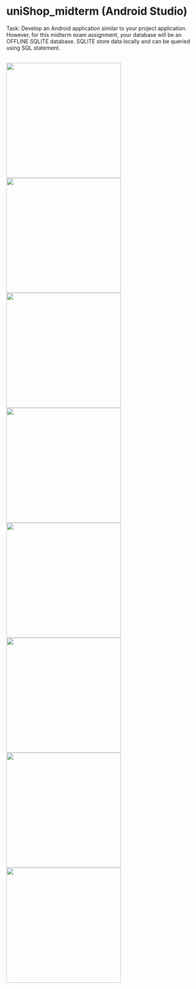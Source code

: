 # uniShop_midterm (Android Studio)

<p>Task: Develop an Android application similar to your project application. However, for this midterm exam assignment, your database will be an OFFLINE SQLITE database. SQLITE store data locally and can be queried using SQL statement.</p><br> 

<img src="https://github.com/SilentHlive/uniShop_midterm/blob/master/img/1.PNG" width="300px">
<img src="https://github.com/SilentHlive/uniShop_midterm/blob/master/img/2.PNG" width="300px">
<img src="https://github.com/SilentHlive/uniShop_midterm/blob/master/img/3.PNG" width="300px">
<img src="https://github.com/SilentHlive/uniShop_midterm/blob/master/img/4.PNG" width="300px">
<img src="https://github.com/SilentHlive/uniShop_midterm/blob/master/img/5.PNG" width="300px">
<img src="https://github.com/SilentHlive/uniShop_midterm/blob/master/img/6.PNG" width="300px">
<img src="https://github.com/SilentHlive/uniShop_midterm/blob/master/img/7.PNG" width="300px">
<img src="https://github.com/SilentHlive/uniShop_midterm/blob/master/img/8.PNG" width="300px">
